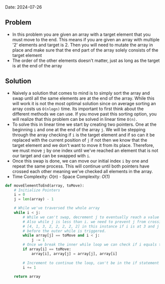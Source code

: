 Date: 2024-07-26

## Problem
- In this problem you are given an array with a target element that you must move to the end. This means if you are given an array with multiple '2' elements and target is 2. Then you will need to mutate the array in place and make sure that the end part of the array solely consists of the target element
- The order of the other elements doesn't matter, just as long as the target is at the end of the array

## Solution
 - Naively a solution that comes to mind is to simply sort the array and swap until all the same elements are at the end of the array. While this will work it is not the most optimal solution since on average sorting an array costs us `O(nlogn)` time. Its important to first think about the different methods we can use. If you move past this sorting option, you will realize that this problem can be solved in linear time `O(n)`.
 - To solve this in linear time we start by creating two pointers. One at the beginning `i` and one at the end of the array `j`. We will be stepping through the array checking if `i` is the target element and if so can it be replaced with the current position of `j` if not then we know that the target element and we don't want to move it from its place. Therefore, we must move `j` by one index until we've reached an element that is not our target and can be swapped with `i`. 
 - Once this swap is done, we can move our initial index `i` by one and repeat the same process. This will continue until both pointers have crossed each other meaning we've checked all elements in the array.
 - Time Complexity: $O(n)$  - Space Complexity: $O(1)$
 
```python
def moveElementToEnd(array, toMove):
    # Initialize Pointers
    i = 0
    j = len(array) - 1

    # While we've traversed the whole array
    while i < j:
        # While we can't swap, decrement j to eventually reach a value we can swap with.
        # Also while j is less than i. we need to prevent j from crossing i when theres multiple toMove values
        # [4, 1, 3, 2, 2, 2, 2, 2] in this instance if i is at 3 and j at the 2 in the middle itll cross i and switch mistakenly
        # before the outer while is triggered. 
        while array[j] == toMove and i < j:
            j -= 1
        # Once we break the inner while loop we can check if i equals to toMove
        if array[i] == toMove:
            array[i], array[j] = array[j], array[i]
        
        # Increment to continue the loop, can't be in the if statement since it will run indefinitely
        i += 1
        
    return array
```